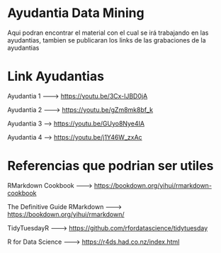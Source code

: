 # Ayudantia Data Mining
Aqui podran encontrar el material con el cual se irá trabajando en las ayudantias, tambien se publicaran los links de las grabaciones de la ayudantias 

# Link Ayudantias

Ayudantia 1 ---> https://youtu.be/3Cx-lJBD0jA

Ayudantia 2 ---> https://youtu.be/gZm8mk8bf_k

Ayudantia 3 --> https://youtu.be/GUyo8Nye4IA

Ayudantia 4 --> https://youtu.be/j1Y46W_zxAc

# Referencias que podrian ser utiles

RMarkdown Cookbook ---> https://bookdown.org/yihui/rmarkdown-cookbook 

The Definitive Guide RMarkdown ---> https://bookdown.org/yihui/rmarkdown/ 

TidyTuesdayR ---> https://github.com/rfordatascience/tidytuesday 

R for Data Science ---> https://r4ds.had.co.nz/index.html 
